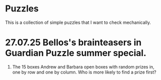 # Puzzles

This is a collection of simple puzzles that I want to check mechanically.

# 27.07.25 Bellos's brainteasers in Guardian Puzzle summer special.
1. The 15 boxes
Andrew and Barbara open boxes with random prizes in, one by row and one by column. Who is more likely to find a prize first?
